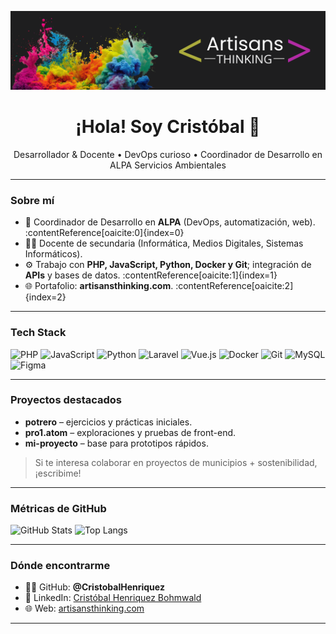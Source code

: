 <!-- Banner -->
<p align="center">
  <img src="https://raw.githubusercontent.com/CristobalHenriquez/CristobalHenriquez/main/assets/banner.png" alt="Cristóbal Henriquez Bohmwald — Developer & Educator" />
</p>

<h1 align="center">¡Hola! Soy Cristóbal 👋</h1>

<p align="center">
  Desarrollador & Docente • DevOps curioso • Coordinador de Desarrollo en ALPA Servicios Ambientales
</p>

---

### Sobre mí
- 💼 Coordinador de Desarrollo en **ALPA** (DevOps, automatización, web). :contentReference[oaicite:0]{index=0}  
- 👨‍🏫 Docente de secundaria (Informática, Medios Digitales, Sistemas Informáticos).  
- ⚙️ Trabajo con **PHP, JavaScript, Python, Docker y Git**; integración de **APIs** y bases de datos. :contentReference[oaicite:1]{index=1}  
- 🌐 Portafolio: **artisansthinking.com**. :contentReference[oaicite:2]{index=2}

---

### Tech Stack
<p>
  <!-- Lenguajes -->
  <img alt="PHP" src="https://img.shields.io/badge/PHP-777BB4?logo=php&logoColor=white" />
  <img alt="JavaScript" src="https://img.shields.io/badge/JavaScript-F7DF1E?logo=javascript&logoColor=black" />
  <img alt="Python" src="https://img.shields.io/badge/Python-3776AB?logo=python&logoColor=white" />
  <!-- Frameworks / Tools -->
  <img alt="Laravel" src="https://img.shields.io/badge/Laravel-FF2D20?logo=laravel&logoColor=white" />
  <img alt="Vue.js" src="https://img.shields.io/badge/Vue.js-4FC08D?logo=vuedotjs&logoColor=white" />
  <img alt="Docker" src="https://img.shields.io/badge/Docker-2496ED?logo=docker&logoColor=white" />
  <img alt="Git" src="https://img.shields.io/badge/Git-F05032?logo=git&logoColor=white" />
  <img alt="MySQL" src="https://img.shields.io/badge/MySQL-4479A1?logo=mysql&logoColor=white" />
  <img alt="Figma" src="https://img.shields.io/badge/Figma-F24E1E?logo=figma&logoColor=white" />
</p>

---

### Proyectos destacados
- **potrero** – ejercicios y prácticas iniciales.  
- **pro1.atom** – exploraciones y pruebas de front-end.  
- **mi-proyecto** – base para prototipos rápidos.

> Si te interesa colaborar en proyectos de municipios + sostenibilidad, ¡escribime!

---

### Métricas de GitHub
<p>
  <img alt="GitHub Stats" src="https://github-readme-stats.vercel.app/api?username=CristobalHenriquez&show_icons=true&theme=radical" />
  <img alt="Top Langs" src="https://github-readme-stats.vercel.app/api/top-langs/?username=CristobalHenriquez&layout=compact&theme=radical" />
</p>

---

### Dónde encontrarme
- 🧑‍💻 GitHub: **@CristobalHenriquez**
- 🔗 LinkedIn: [Cristóbal Henriquez Bohmwald](https://www.linkedin.com/in/cristobalhenriquezbohmwald/)
- 🌐 Web: [artisansthinking.com](http://artisansthinking.com)

---
